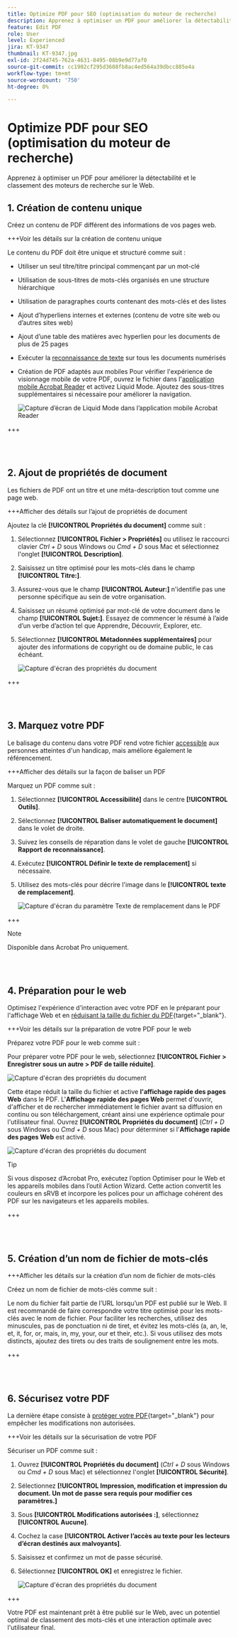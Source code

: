 ```yaml
---
title: Optimize PDF pour SEO (optimisation du moteur de recherche)
description: Apprenez à optimiser un PDF pour améliorer la détectabilité et le classement des moteurs de recherche sur le Web
feature: Edit PDF
role: User
level: Experienced
jira: KT-9347
thumbnail: KT-9347.jpg
exl-id: 2f24d745-762a-4631-8495-08b9e9d77af0
source-git-commit: cc1902cf295d3608fb8ac4ed564a39dbcc885e4a
workflow-type: tm+mt
source-wordcount: '750'
ht-degree: 0%

---
```


# Optimize PDF pour SEO (optimisation du moteur de recherche)

Apprenez à optimiser un PDF pour améliorer la détectabilité et le classement des moteurs de recherche sur le Web.

## 1. Création de contenu unique

Créez un contenu de PDF différent des informations de vos pages web.

+++Voir les détails sur la création de contenu unique

Le contenu du PDF doit être unique et structuré comme suit :

* Utiliser un seul titre/titre principal commençant par un mot-clé
* Utilisation de sous-titres de mots-clés organisés en une structure hiérarchique
* Utilisation de paragraphes courts contenant des mots-clés et des listes
* Ajout d’hyperliens internes et externes (contenu de votre site web ou d’autres sites web)
* Ajout d’une table des matières avec hyperlien pour les documents de plus de 25 pages
* Exécuter la [reconnaissance de texte](https://experienceleague.adobe.com/docs/document-cloud-learn/acrobat-learning/getting-started/scan-and-ocr.html?lang=fr) sur tous les documents numérisés
* Création de PDF adaptés aux mobiles
Pour vérifier l&#39;expérience de visionnage mobile de votre PDF, ouvrez le fichier dans l&#39;[application mobile Acrobat Reader](https://www.adobe.com/acrobat/mobile/acrobat-reader.html) et activez Liquid Mode. Ajoutez des sous-titres supplémentaires si nécessaire pour améliorer la navigation.

  ![Capture d’écran de Liquid Mode dans l’application mobile Acrobat Reader](../assets/optimizeseo1.png)

+++

<br> 

## 2. Ajout de propriétés de document

Les fichiers de PDF ont un titre et une méta-description tout comme une page web.

+++Afficher des détails sur l’ajout de propriétés de document

Ajoutez la clé **[!UICONTROL Propriétés du document]** comme suit :

1. Sélectionnez **[!UICONTROL Fichier > Propriétés]** ou utilisez le raccourci clavier *Ctrl + D* sous Windows ou *Cmd + D* sous Mac et sélectionnez l&#39;onglet **[!UICONTROL Description]**.
1. Saisissez un titre optimisé pour les mots-clés dans le champ **[!UICONTROL Titre:]**.
1. Assurez-vous que le champ **[!UICONTROL Auteur:]** n&#39;identifie pas une personne spécifique au sein de votre organisation.
1. Saisissez un résumé optimisé par mot-clé de votre document dans le champ **[!UICONTROL Sujet:]**.
Essayez de commencer le résumé à l’aide d’un verbe d’action tel que Apprendre, Découvrir, Explorer, etc.
1. Sélectionnez **[!UICONTROL Métadonnées supplémentaires]** pour ajouter des informations de copyright ou de domaine public, le cas échéant.

   ![Capture d&#39;écran des propriétés du document](../assets/optimizeseo2.png)

+++

<br> 

## 3. Marquez votre PDF

Le balisage du contenu dans votre PDF rend votre fichier [accessible](https://experienceleague.adobe.com/docs/document-cloud-learn/acrobat-learning/advanced-tasks/accessibility.html?lang=fr) aux personnes atteintes d&#39;un handicap, mais améliore également le référencement.

+++Afficher des détails sur la façon de baliser un PDF

Marquez un PDF comme suit :

1. Sélectionnez **[!UICONTROL Accessibilité]** dans le centre **[!UICONTROL Outils]**.
1. Sélectionnez **[!UICONTROL Baliser automatiquement le document]** dans le volet de droite.
1. Suivez les conseils de réparation dans le volet de gauche **[!UICONTROL Rapport de reconnaissance]**.
1. Exécutez **[!UICONTROL Définir le texte de remplacement]** si nécessaire.
1. Utilisez des mots-clés pour décrire l&#39;image dans le **[!UICONTROL texte de remplacement]**.

   ![Capture d&#39;écran du paramètre Texte de remplacement dans le PDF](../assets/optimizeseo3.png)

+++

>[!NOTE]
>
>Disponible dans Acrobat Pro uniquement.

<br> 

## 4. Préparation pour le web

Optimisez l&#39;expérience d&#39;interaction avec votre PDF en le préparant pour l&#39;affichage Web et en [réduisant la taille du fichier du PDF](https://www.adobe.com/fr/acrobat/online/compress-pdf.html){target="_blank"}.

+++Voir les détails sur la préparation de votre PDF pour le web

Préparez votre PDF pour le web comme suit :

Pour préparer votre PDF pour le web, sélectionnez **[!UICONTROL Fichier > Enregistrer sous un autre > PDF de taille réduite]**.

![Capture d&#39;écran des propriétés du document](../assets/optimizeseo4.png)

Cette étape réduit la taille du fichier et active **l&#39;affichage rapide des pages Web** dans le PDF. L&#39;**Affichage rapide des pages Web** permet d&#39;ouvrir, d&#39;afficher et de rechercher immédiatement le fichier avant sa diffusion en continu ou son téléchargement, créant ainsi une expérience optimale pour l&#39;utilisateur final. Ouvrez **[!UICONTROL Propriétés du document]** (*Ctrl + D* sous Windows ou *Cmd + D* sous Mac) pour déterminer si l&#39;**Affichage rapide des pages Web** est activé.

![Capture d&#39;écran des propriétés du document](../assets/optimizeseo5.png)

>[!TIP]
>
>Si vous disposez d’Acrobat Pro, exécutez l’option Optimiser pour le Web et les appareils mobiles dans l’outil Action Wizard. Cette action convertit les couleurs en sRVB et incorpore les polices pour un affichage cohérent des PDF sur les navigateurs et les appareils mobiles.

+++

<br> 

## 5. Création d’un nom de fichier de mots-clés

+++Afficher les détails sur la création d’un nom de fichier de mots-clés

Créez un nom de fichier de mots-clés comme suit :

Le nom du fichier fait partie de l’URL lorsqu’un PDF est publié sur le Web. Il est recommandé de faire correspondre votre titre optimisé pour les mots-clés avec le nom de fichier. Pour faciliter les recherches, utilisez des minuscules, pas de ponctuation ni de tiret, et évitez les mots-clés (a, an, le, et, it, for, or, mais, in, my, your, our et their, etc.). Si vous utilisez des mots distincts, ajoutez des tirets ou des traits de soulignement entre les mots.

+++

<br> 

## 6. Sécurisez votre PDF

La dernière étape consiste à [protéger votre PDF](https://www.adobe.com/fr/acrobat/online/password-protect-pdf.html){target="_blank"} pour empêcher les modifications non autorisées.

+++Voir les détails sur la sécurisation de votre PDF

Sécuriser un PDF comme suit :

1. Ouvrez **[!UICONTROL Propriétés du document]** (*Ctrl + D* sous Windows ou *Cmd + D* sous Mac) et sélectionnez l&#39;onglet **[!UICONTROL Sécurité]**.
1. Sélectionnez **[!UICONTROL Impression, modification et impression du document. Un mot de passe sera requis pour modifier ces paramètres.]**
1. Sous **[!UICONTROL Modifications autorisées :]**, sélectionnez **[!UICONTROL Aucune]**.
1. Cochez la case **[!UICONTROL Activer l’accès au texte pour les lecteurs d’écran destinés aux malvoyants]**.
1. Saisissez et confirmez un mot de passe sécurisé.
1. Sélectionnez **[!UICONTROL OK]** et enregistrez le fichier.

   ![Capture d&#39;écran des propriétés du document](../assets/optimizeseo6.png)

+++

Votre PDF est maintenant prêt à être publié sur le Web, avec un potentiel optimal de classement des mots-clés et une interaction optimale avec l&#39;utilisateur final.
